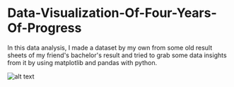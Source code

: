 # Data-Visualization-Of-Four-Years-Of-Progress
In this data analysis, I made a dataset by my own from some old result sheets of my friend's bachelor's result and tried to grab some data insights from it by using matplotlib and pandas with python.

![alt text](https://media.giphy.com/media/nmOa17CooW9soGiDqD/giphy.gif)
